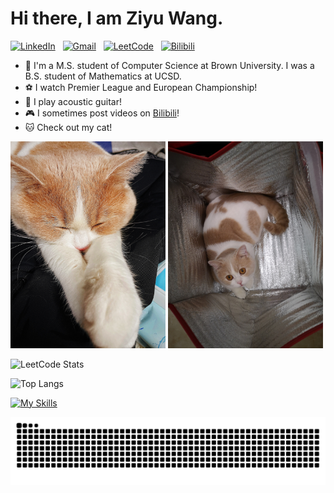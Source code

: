 # Hi there, I am Ziyu Wang.

[![LinkedIn](https://img.shields.io/badge/-LinkedIn-blue?style=flat&logo=LinkedIn&logoColor=white)](https://www.linkedin.com/in/ziyuwang0372)
&nbsp;
[![Gmail](https://img.shields.io/badge/-Gmail-c14438?style=flat&logo=Gmail&logoColor=white)](mailto:ziw0372@gmail.com)
&nbsp;
[![LeetCode](https://img.shields.io/badge/-LeetCode-FFA116?style=flat&logo=LeetCode&logoColor=white)](https://leetcode.cn/u/0x3fdegou/)
&nbsp;
[![Bilibili](https://img.shields.io/badge/-Bilibili-00A1D6?style=flat&logo=Bilibili&logoColor=white)](https://space.bilibili.com/275823074)


- 🌻 I'm a M.S. student of Computer Science at Brown University. I was a B.S. student of Mathematics at UCSD.
- ⚽ I watch Premier League and European Championship!
- 🎸 I play acoustic guitar!
- 🎮 I sometimes post videos on [Bilibili](https://space.bilibili.com/275823074)!
- 🐱 Check out my cat!
  
<img src="https://github.com/ZiyuWang0113/ZiyuWang0113/blob/main/images/3.jpg" width="248"> <img src="https://github.com/ZiyuWang0113/ZiyuWang0113/blob/main/images/4.jpg" width="248">

![LeetCode Stats](https://leetcard.jacoblin.cool/0x3fdegou?theme=light&font=Delius%20Unicase&ext=heatmap&site=cn&border=1&width=500)


![Top Langs](https://github-readme-stats.vercel.app/api/top-langs/?username=ZiyuWang0113&layout=donut)

[![My Skills](https://skillicons.dev/icons?i=anaconda,django,flask,git,html,java,maven,nginx,nodejs,opencv,r,sqlite,vscode)](https://skillicons.dev)

<picture>
  <source media="(prefers-color-scheme: light)" srcset="https://raw.githubusercontent.com/ZiyuWang0113/ZiyuWang0113/output/github-contribution-grid-snake.svg">
  <img alt="github contribution grid snake animation" src="https://raw.githubusercontent.com/ZiyuWang0113/ZiyuWang0113/output/github-contribution-grid-snake.svg">
</picture>
